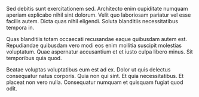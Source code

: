 Sed debitis sunt exercitationem sed. Architecto enim cupiditate numquam aperiam explicabo nihil sint dolorum. Velit quo laboriosam pariatur vel esse facilis autem. Dicta quas nihil eligendi. Soluta blanditiis necessitatibus tempora in.
 Quas blanditiis totam occaecati recusandae eaque quibusdam autem est. Repudiandae quibusdam vero modi eos enim mollitia suscipit molestias voluptatum. Quae aspernatur accusantium et et iusto culpa libero minus. Sit temporibus quia quod.
 Beatae voluptas voluptatibus eum est ad ex. Dolor ut quis delectus consequatur natus corporis. Quia non qui sint. Et quia necessitatibus. Et placeat non vero nulla. Consequatur numquam et quisquam fugiat quod odit.
